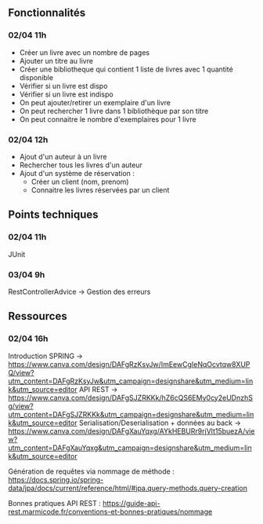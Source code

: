 ## Fonctionnalités

### 02/04 11h

- Créer un livre avec un nombre de pages
- Ajouter un titre au livre 
- Créer une bibliotheque qui contient 1 liste de livres avec 1 quantité disponible
- Vérifier si un livre est dispo 
- Vérifier si un livre est indispo
- On peut ajouter/retirer un exemplaire d'un livre 
- On peut rechercher 1 livre dans 1 bibliothèque par son titre 
- On peut connaitre le nombre d'exemplaires pour 1 livre

### 02/04 12h

- Ajout d'un auteur à un livre
- Rechercher tous les livres d'un auteur
- Ajout d'un système de réservation : 
  - Créer un client (nom, prenom)
  - Connaitre les livres réservées par un client

## Points techniques 

### 02/04 11h

JUnit

### 03/04 9h

RestControllerAdvice -> Gestion des erreurs

## Ressources 

### 02/04 16h

Introduction SPRING -> https://www.canva.com/design/DAFgRzKsyJw/ImEewCgIeNqOcvtqw8XUPQ/view?utm_content=DAFgRzKsyJw&utm_campaign=designshare&utm_medium=link&utm_source=editor
API REST -> https://www.canva.com/design/DAFgSJZRKKk/hZ6cQS6EMy0cy2eUDnzhSg/view?utm_content=DAFgSJZRKKk&utm_campaign=designshare&utm_medium=link&utm_source=editor
Serialisation/Deserialisation + données au back -> https://www.canva.com/design/DAFgXauYqxg/AYkHEBURr9rjVlt15buezA/view?utm_content=DAFgXauYqxg&utm_campaign=designshare&utm_medium=link&utm_source=editor

Génération de requêtes via nommage de méthode : https://docs.spring.io/spring-data/jpa/docs/current/reference/html/#jpa.query-methods.query-creation

Bonnes pratiques API REST : https://guide-api-rest.marmicode.fr/conventions-et-bonnes-pratiques/nommage